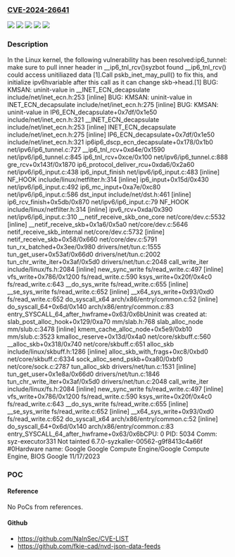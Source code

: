 ### [CVE-2024-26641](https://cve.mitre.org/cgi-bin/cvename.cgi?name=CVE-2024-26641)
![](https://img.shields.io/static/v1?label=Product&message=Linux&color=blue)
![](https://img.shields.io/static/v1?label=Version&message=&color=brightgreen)
![](https://img.shields.io/static/v1?label=Version&message=0d3c703a9d1723c7707e0680019ac8ff5922db42%20&color=brightgreen)
![](https://img.shields.io/static/v1?label=Version&message=4.7%20&color=brightgreen)
![](https://img.shields.io/static/v1?label=Vulnerability&message=n%2Fa&color=blue)

### Description

In the Linux kernel, the following vulnerability has been resolved:ip6_tunnel: make sure to pull inner header in __ip6_tnl_rcv()syzbot found __ip6_tnl_rcv() could access unitiliazed data [1].Call pskb_inet_may_pull() to fix this, and initialize ipv6hvariable after this call as it can change skb->head.[1] BUG: KMSAN: uninit-value in __INET_ECN_decapsulate include/net/inet_ecn.h:253 [inline] BUG: KMSAN: uninit-value in INET_ECN_decapsulate include/net/inet_ecn.h:275 [inline] BUG: KMSAN: uninit-value in IP6_ECN_decapsulate+0x7df/0x1e50 include/net/inet_ecn.h:321  __INET_ECN_decapsulate include/net/inet_ecn.h:253 [inline]  INET_ECN_decapsulate include/net/inet_ecn.h:275 [inline]  IP6_ECN_decapsulate+0x7df/0x1e50 include/net/inet_ecn.h:321  ip6ip6_dscp_ecn_decapsulate+0x178/0x1b0 net/ipv6/ip6_tunnel.c:727  __ip6_tnl_rcv+0xd4e/0x1590 net/ipv6/ip6_tunnel.c:845  ip6_tnl_rcv+0xce/0x100 net/ipv6/ip6_tunnel.c:888 gre_rcv+0x143f/0x1870  ip6_protocol_deliver_rcu+0xda6/0x2a60 net/ipv6/ip6_input.c:438  ip6_input_finish net/ipv6/ip6_input.c:483 [inline]  NF_HOOK include/linux/netfilter.h:314 [inline]  ip6_input+0x15d/0x430 net/ipv6/ip6_input.c:492  ip6_mc_input+0xa7e/0xc80 net/ipv6/ip6_input.c:586  dst_input include/net/dst.h:461 [inline]  ip6_rcv_finish+0x5db/0x870 net/ipv6/ip6_input.c:79  NF_HOOK include/linux/netfilter.h:314 [inline]  ipv6_rcv+0xda/0x390 net/ipv6/ip6_input.c:310  __netif_receive_skb_one_core net/core/dev.c:5532 [inline]  __netif_receive_skb+0x1a6/0x5a0 net/core/dev.c:5646  netif_receive_skb_internal net/core/dev.c:5732 [inline]  netif_receive_skb+0x58/0x660 net/core/dev.c:5791  tun_rx_batched+0x3ee/0x980 drivers/net/tun.c:1555  tun_get_user+0x53af/0x66d0 drivers/net/tun.c:2002  tun_chr_write_iter+0x3af/0x5d0 drivers/net/tun.c:2048  call_write_iter include/linux/fs.h:2084 [inline]  new_sync_write fs/read_write.c:497 [inline]  vfs_write+0x786/0x1200 fs/read_write.c:590  ksys_write+0x20f/0x4c0 fs/read_write.c:643  __do_sys_write fs/read_write.c:655 [inline]  __se_sys_write fs/read_write.c:652 [inline]  __x64_sys_write+0x93/0xd0 fs/read_write.c:652  do_syscall_x64 arch/x86/entry/common.c:52 [inline]  do_syscall_64+0x6d/0x140 arch/x86/entry/common.c:83 entry_SYSCALL_64_after_hwframe+0x63/0x6bUninit was created at:  slab_post_alloc_hook+0x129/0xa70 mm/slab.h:768  slab_alloc_node mm/slub.c:3478 [inline]  kmem_cache_alloc_node+0x5e9/0xb10 mm/slub.c:3523  kmalloc_reserve+0x13d/0x4a0 net/core/skbuff.c:560  __alloc_skb+0x318/0x740 net/core/skbuff.c:651  alloc_skb include/linux/skbuff.h:1286 [inline]  alloc_skb_with_frags+0xc8/0xbd0 net/core/skbuff.c:6334  sock_alloc_send_pskb+0xa80/0xbf0 net/core/sock.c:2787  tun_alloc_skb drivers/net/tun.c:1531 [inline]  tun_get_user+0x1e8a/0x66d0 drivers/net/tun.c:1846  tun_chr_write_iter+0x3af/0x5d0 drivers/net/tun.c:2048  call_write_iter include/linux/fs.h:2084 [inline]  new_sync_write fs/read_write.c:497 [inline]  vfs_write+0x786/0x1200 fs/read_write.c:590  ksys_write+0x20f/0x4c0 fs/read_write.c:643  __do_sys_write fs/read_write.c:655 [inline]  __se_sys_write fs/read_write.c:652 [inline]  __x64_sys_write+0x93/0xd0 fs/read_write.c:652  do_syscall_x64 arch/x86/entry/common.c:52 [inline]  do_syscall_64+0x6d/0x140 arch/x86/entry/common.c:83 entry_SYSCALL_64_after_hwframe+0x63/0x6bCPU: 0 PID: 5034 Comm: syz-executor331 Not tainted 6.7.0-syzkaller-00562-g9f8413c4a66f #0Hardware name: Google Google Compute Engine/Google Compute Engine, BIOS Google 11/17/2023

### POC

#### Reference
No PoCs from references.

#### Github
- https://github.com/NaInSec/CVE-LIST
- https://github.com/fkie-cad/nvd-json-data-feeds

